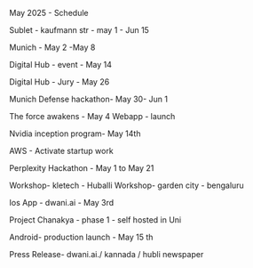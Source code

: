 May 2025 - Schedule 

Sublet - kaufmann str - may 1 - Jun 15

Munich - May 2 -May 8

Digital Hub - event - May 14

Digital Hub - Jury - May 26

Munich Defense hackathon- May 30- Jun 1

The force awakens - May 4
Webapp - launch

Nvidia inception program- May 14th 

AWS - Activate startup work 

Perplexity Hackathon - May 1 to May 21

Workshop- kletech - Huballi
Workshop- garden city - bengaluru

Ios App - dwani.ai - May 3rd 

Project Chanakya - phase 1 - self hosted in Uni

Android- production launch - May 15 th

Press Release- dwani.ai./ kannada / hubli newspaper 





